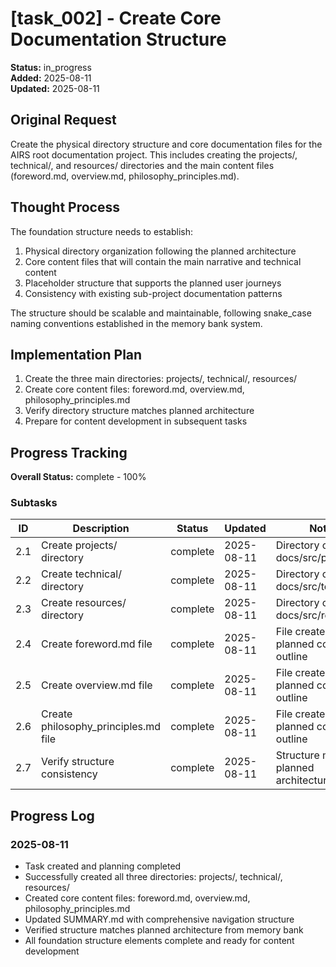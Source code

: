 # [task_002] - Create Core Documentation Structure

**Status:** in_progress  
**Added:** 2025-08-11  
**Updated:** 2025-08-11

## Original Request
Create the physical directory structure and core documentation files for the AIRS root documentation project. This includes creating the projects/, technical/, and resources/ directories and the main content files (foreword.md, overview.md, philosophy_principles.md).

## Thought Process
The foundation structure needs to establish:
1. Physical directory organization following the planned architecture
2. Core content files that will contain the main narrative and technical content
3. Placeholder structure that supports the planned user journeys
4. Consistency with existing sub-project documentation patterns

The structure should be scalable and maintainable, following snake_case naming conventions established in the memory bank system.

## Implementation Plan
1. Create the three main directories: projects/, technical/, resources/
2. Create core content files: foreword.md, overview.md, philosophy_principles.md
3. Verify directory structure matches planned architecture
4. Prepare for content development in subsequent tasks

## Progress Tracking

**Overall Status:** complete - 100%

### Subtasks
| ID | Description | Status | Updated | Notes |
|----|-------------|--------|---------|-------|
| 2.1 | Create projects/ directory | complete | 2025-08-11 | Directory created at docs/src/projects/ |
| 2.2 | Create technical/ directory | complete | 2025-08-11 | Directory created at docs/src/technical/ |
| 2.3 | Create resources/ directory | complete | 2025-08-11 | Directory created at docs/src/resources/ |
| 2.4 | Create foreword.md file | complete | 2025-08-11 | File created with planned content outline |
| 2.5 | Create overview.md file | complete | 2025-08-11 | File created with planned content outline |
| 2.6 | Create philosophy_principles.md file | complete | 2025-08-11 | File created with planned content outline |
| 2.7 | Verify structure consistency | complete | 2025-08-11 | Structure matches planned architecture |

## Progress Log
### 2025-08-11
- Task created and planning completed
- Successfully created all three directories: projects/, technical/, resources/
- Created core content files: foreword.md, overview.md, philosophy_principles.md
- Updated SUMMARY.md with comprehensive navigation structure
- Verified structure matches planned architecture from memory bank
- All foundation structure elements complete and ready for content development
